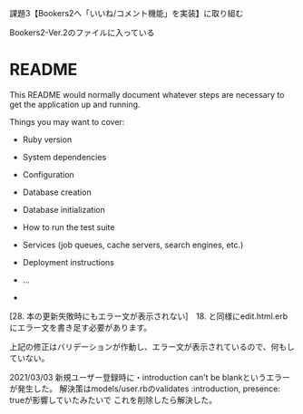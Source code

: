 課題3【Bookers2へ「いいね/コメント機能」を実装】に取り組む

Bookers2-Ver.2のファイルに入っている




# README

This README would normally document whatever steps are necessary to get the
application up and running.

Things you may want to cover:

* Ruby version

* System dependencies

* Configuration

* Database creation

* Database initialization

* How to run the test suite

* Services (job queues, cache servers, search engines, etc.)

* Deployment instructions

* ...
*

[28. 本の更新失敗時にもエラー文が表示されない]　18. と同様にedit.html.erbにエラー文を書き足す必要があります。

上記の修正はバリデーションが作動し、エラー文が表示されているので、何もしていない。

2021/03/03
新規ユーザー登録時に・introduction can't be blankというエラーが発生した。
解決策はmodels/user.rbのvalidates :introduction, presence: trueが影響していたみたいで
これを削除したら解決した。
